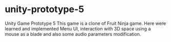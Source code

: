 # unity-prototype-5
Unity Game Prototype 5
This game is a clone of Fruit Ninja game. Here were learned and implemented Menu UI, interaction with 3D space using a mouse as a blade and also some audio parameters modification.
